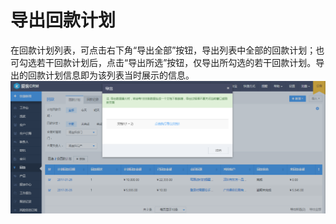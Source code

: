 # 导出回款计划

在回款计划列表，可点击右下角“导出全部”按钮，导出列表中全部的回款计划；也可勾选若干回款计划后，点击“导出所选”按钮，仅导出所勾选的若干回款计划。导出的回款计划信息即为该列表当时展示的信息。![](/assets/导出回款计划)

